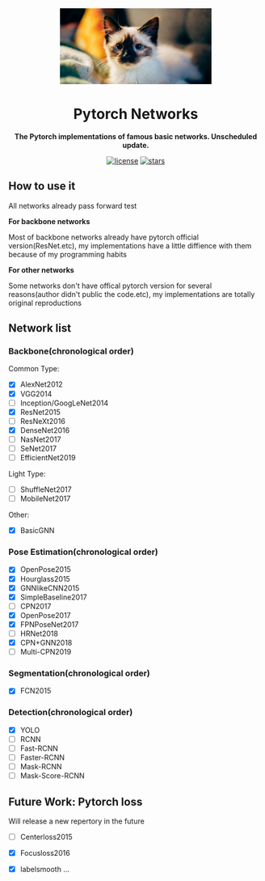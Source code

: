 <div align=center><img width="300" height="150" src="docs/images/cat.jpg"/>
  
# Pytorch Networks

**The Pytorch implementations of famous basic networks. Unscheduled update.**

[![license](https://img.shields.io/badge/License-MIT-blue.svg)](https://github.com/HaiyangLiu1997/Pytorch-Networks/blob/master/LICENSE)
[![stars](https://img.shields.io/github/stars/HaiyangLiu1997/Pytorch-Networks.svg)](https://github.com/HaiyangLiu1997/Pytorch-Networks/stargazers)
</div>

## How to use it
All networks already pass forward test

**For backbone networks**

Most of backbone networks already have pytorch official version(ResNet.etc), my implementations have a little diffience with them because of my programming habits

**For other networks**

Some networks don't have offical pytorch version for several reasons(author didn't public the code.etc), my implementations are totally original reproductions

## Network list
### Backbone(chronological order)
Common Type:
- [x] AlexNet2012 
- [x] VGG2014
- [ ] Inception/GoogLeNet2014
- [x] ResNet2015
- [ ] ResNeXt2016
- [x] DenseNet2016
- [ ] NasNet2017
- [ ] SeNet2017
- [ ] EfficientNet2019

Light Type:
- [ ] ShuffleNet2017
- [ ] MobileNet2017

Other:
- [x] BasicGNN

### Pose Estimation(chronological order)
- [x] OpenPose2015
- [x] Hourglass2015
- [x] GNNlikeCNN2015
- [x] SimpleBaseline2017
- [ ] CPN2017
- [x] OpenPose2017
- [x] FPNPoseNet2017
- [ ] HRNet2018
- [x] CPN+GNN2018
- [ ] Multi-CPN2019

### Segmentation(chronological order)
- [x] FCN2015

### Detection(chronological order)
- [x] YOLO
- [ ] RCNN 
- [ ] Fast-RCNN
- [ ] Faster-RCNN
- [ ] Mask-RCNN
- [ ] Mask-Score-RCNN

## Future Work: Pytorch loss
Will release a new repertory in the future
- [ ] Centerloss2015
- [x] Focusloss2016 
- [x] labelsmooth
...

